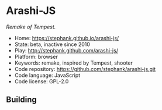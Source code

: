 # Arashi-JS

_Remake of Tempest._

- Home: https://stephank.github.io/arashi-js/
- State: beta, inactive since 2010
- Play: http://stephank.github.com/arashi-js/
- Platform: browser
- Keywords: remake, inspired by Tempest, shooter
- Code repository: https://github.com/stephank/arashi-js.git
- Code language: JavaScript
- Code license: GPL-2.0

## Building
